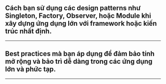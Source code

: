 ## Cách bạn sử dụng các design patterns như Singleton, Factory, Observer, hoặc Module khi xây dựng ứng dụng lớn với framework hoặc kiến trúc nhất định.

---

## Best practices mà bạn áp dụng để đảm bảo tính mở rộng và bảo trì dễ dàng trong các ứng dụng lớn và phức tạp.

---